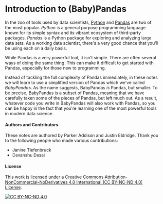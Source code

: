 Introduction to (Baby)Pandas
============================


In the zoo of tools used by data scientists,
[Python](http://python.org) and
[Pandas](http://pandas.pydata.org/)
are two of the most popular.
*Python* is a general purpose programming language known for its simple syntax
and its vibrant ecosystem of third-party packages. *Pandas* is a Python package
for exploring and analyzing large data sets. As a working data scientist,
there's a very good chance that you'll be using each on a daily basis.

While Pandas is a very powerful tool, it isn't simple. There are often several
ways of doing the same thing. This can make it difficult to get started with
Pandas, especially for those new to programming.

Instead of tackling the full complexity of Pandas immediately, in these notes we
will learn to use a simplified version of Pandas which we've called
*BabyPandas*. As the name suggests, BabyPandas *is* Pandas, but smaller. To be
precise, BabyPandas is a subset of Pandas, meaning that we have carefully
taken some of the pieces of Pandas, but left much out. As a result, whatever
code you write in BabyPandas will also work with Pandas, so you can be happy in
the fact that you're learning one of the most powerful tools in modern data
science.

#### Authors and Contributors

These notes are authored by Parker Addison and Justin Eldridge.
Thank you to the following people who made various contributions:

- Janine Tiefenbruck
- Devanshu Desai

#### License

This work is licensed under a
[Creative Commons Attribution-NonCommercial-NoDerivatives 4.0 International (CC BY-NC-ND 4.0) License][cc-by-nc-nd].

[![CC BY-NC-ND 4.0][cc-by-nc-nd-image]][cc-by-nc-nd]

[cc-by-nc-nd]: http://creativecommons.org/licenses/by-nc-nd/4.0/
[cc-by-nc-nd-image]: https://licensebuttons.net/l/by-nc-nd/4.0/88x31.png
